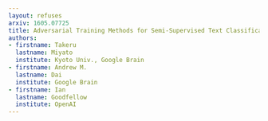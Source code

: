 ```yaml
---
layout: refuses
arxiv: 1605.07725
title: Adversarial Training Methods for Semi-Supervised Text Classification
authors:
- firstname: Takeru
  lastname: Miyato
  institute: Kyoto Univ., Google Brain
- firstname: Andrew M.
  lastname: Dai
  institute: Google Brain
- firstname: Ian
  lastname: Goodfellow
  institute: OpenAI
---
```

